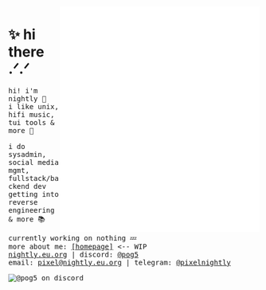 <img align="right" width="400" alt="metrics" src="left.github.svg">
<h1>✨ hi there .ᐟ.ᐟ</h1>
<samp>
  
  hi! i'm nightly 👋
  <br>
  i like unix, hifi music, tui tools & more 🎵
  <br>
  <br>
  i do sysadmin, social media mgmt, fullstack/backend dev
  <br>
  getting into reverse engineering & more 📚
  <br>
  <br>
  currently working on nothing 💤
  <br>
  more about me: <a href="https://home.nightly.eu.org">[homepage]</a> <-- WIP 
  <br>
  <a href="https://nightly.eu.org">nightly.eu.org</a> | discord: <a href="https://discord.com/users/1063801507515998208">@pog5</a>
  <br>
  email: <a href="mailto:pixel@nightly.eu.org">pixel@nightly.eu.org</a> | telegram: <a href="https://t.me/pixelnightly">@pixelnightly</a>
</samp>

<img alt="@pog5 on discord" src="https://discord.c99.nl/widget/theme-3/1063801507515998208.png">




<!-- 
<img align="left" width="400" alt="metrics" src="right.github.svg">
hi there :)
img align="right" src="https://readme-jokes.vercel.app/api"> 
-->
